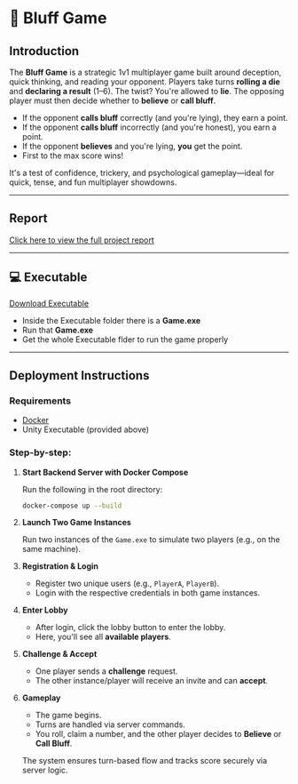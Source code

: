 # 🎲 Bluff Game

## Introduction

The **Bluff Game** is a strategic 1v1 multiplayer game built around deception, quick thinking, and reading your opponent. Players take turns **rolling a die** and **declaring a result** (1–6). The twist? You're allowed to **lie**. The opposing player must then decide whether to **believe** or **call bluff**.

* If the opponent **calls bluff** correctly (and you're lying), they earn a point.
* If the opponent **calls bluff** incorrectly (and you're honest), you earn a point.
* If the opponent **believes** and you're lying, **you** get the point.
* First to the max score wins!

It's a test of confidence, trickery, and psychological gameplay—ideal for quick, tense, and fun multiplayer showdowns.

---

## Report

[Click here to view the full project report](/Documentation/Bulff%20Game_Final%20Report.docx) <!-- Replace with actual link -->

---

## 💻 Executable

[Download Executable](/Executable) <!-- Replace with actual link -->
- Inside the Executable folder there is a **Game.exe**
- Run that **Game.exe**
- Get the whole Executable flder to run the game properly

---

## Deployment Instructions

### Requirements

* [Docker](https://www.docker.com/)
* Unity Executable (provided above)

### Step-by-step:

1. **Start Backend Server with Docker Compose**

   Run the following in the root directory:

   ```bash
   docker-compose up --build
   ```

2. **Launch Two Game Instances**

   Run two instances of the `Game.exe` to simulate two players (e.g., on the same machine).

3. **Registration & Login**

   * Register two unique users (e.g., `PlayerA`, `PlayerB`).
   * Login with the respective credentials in both game instances.

4. **Enter Lobby**

   * After login, click the lobby button to enter the lobby.
   * Here, you'll see all **available players**.

5. **Challenge & Accept**

   * One player sends a **challenge** request.
   * The other instance/player will receive an invite and can **accept**.

6. **Gameplay**

   * The game begins.
   * Turns are handled via server commands.
   * You roll, claim a number, and the other player decides to **Believe** or **Call Bluff**.

   The system ensures turn-based flow and tracks score securely via server logic.
